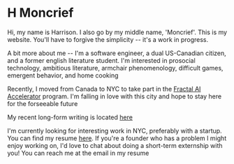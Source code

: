# H Moncrief

Hi, my name is Harrison. I also go by my middle name, 'Moncrief'. This is my website. You'll have to forgive the simplicity -- it's a work in progress. 

A bit more about me -- I'm a software engineer, a dual US-Canadian citizen, and a former english literature student. I'm interested in prosocial technology, ambitious literature, armchair phenomenology, difficult games, emergent behavior, and home cooking

Recently, I moved from Canada to NYC to take part in the [Fractal AI Accelerator](https://fractalbootcamp.com/) program. I'm falling in love with this city and hope to stay here for the forseeable future

My recent long-form writing is located [here](./essays.html)

I'm currently looking for interesting work in NYC, preferably with a startup. You can find my resume [here](./public/HarrisonStuartResume.pdf). If you're a founder who has a problem I might enjoy working on, I'd love to chat about doing a short-term externship with you! You can reach me at the email in my resume
